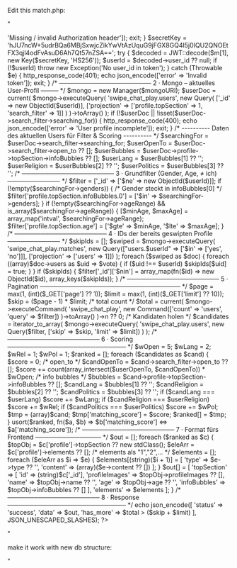 Edit this match.php:

"

<?php

/* ────────────────────────────────────────────────────────────────────────── */

/* MATCH.PHP · liefert paginierte Kandidaten im NEUEN Profil-Schema und */

/* schließt alle Profile aus, die der aufrufende User bereits bewertet hat */

/* ────────────────────────────────────────────────────────────────────────── */

header('Content-Type: application/json');

ini_set('display_errors', 1);

ini_set('display_startup_errors', 1);

error_reporting(E_ALL);

require __DIR__ . '/../../vendor/autoload.php';

require_once __DIR__ . '/../config.php';

use Firebase\JWT\JWT;

use Firebase\JWT\Key;

use MongoDB\BSON\ObjectId;

use MongoDB\Driver\Manager;

use MongoDB\Driver\Query;

use MongoDB\Driver\Command;

/* ───────────────────── 1 · JWT → User-ID ───────────────────── */

$hdr = getallheaders();

$auth = $hdr['Authorization'] ?? $hdr['authorization'] ?? null;

if (!$auth || !preg_match('/Bearer\s+(\S+)/', $auth, $m)) {

http_response_code(401);

echo json_encode(['error' => 'Missing / invalid Authorization header']);

exit;

}

$secretKey = 'hJU7ncW+5udrBQa6MBjSxwjcZikYwVtAzUquG9jFGX8GQ4I5j0IQU2QNOEtFX3qjl4odFvAsuD6Ah7Qt57nZSA==';

try {

$decoded = JWT::decode($m[1], new Key($secretKey, 'HS256'));

$userId = $decoded->user_id ?? null;

if (!$userId) throw new Exception('No user_id in token');

} catch (Throwable $e) {

http_response_code(401);

echo json_encode(['error' => 'Invalid token']);

exit;

}

/* ───────────────────── 2 · Mongo – aktuelles User-Profil ──── */

$mongo = new Manager($mongoURI);

$userDoc = current(

$mongo->executeQuery(

'swipe_chat_play.users',

new Query(

['_id' => new ObjectId($userId)],

['projection' => ['profile.topSection' => 1, 'search_filter' => 1]]

)

)->toArray()

);

if (!$userDoc || !isset($userDoc->search_filter->searching_for)) {

http_response_code(400);

echo json_encode(['error' => 'User profile incomplete']);

exit;

}

/* ---------- Daten des aktuellen Users für Filter & Scoring ---------- */

$searchingFor = $userDoc->search_filter->searching_for;

$userOpenTo = $userDoc->search_filter->open_to ?? [];

$userBubbles = $userDoc->profile->topSection->infoBubbles ?? [];

$userLang = $userBubbles[1] ?? '';

$userReligion = $userBubbles[2] ?? '';

$userPolitics = $userBubbles[3] ?? '';

/* ───────────────────── 3 · Grundfilter (Gender, Age, ≠ ich) ──────────── */

$filter = ['_id' => ['$ne' => new ObjectId($userId)]];

if (!empty($searchingFor->genders)) {

/* Gender steckt in infoBubbles[0] */

$filter['profile.topSection.infoBubbles.0'] = ['$in' => $searchingFor->genders];

}

if (!empty($searchingFor->ageRange) && is_array($searchingFor->ageRange)) {

[$minAge, $maxAge] = array_map('intval', $searchingFor->ageRange);

$filter['profile.topSection.age'] = ['$gte' => $minAge, '$lte' => $maxAge];

}

/* ───────────────────── 4 · IDs der bereits geswipten Profile ──────────── */

$skipIds = [];

$swiped = $mongo->executeQuery(

'swipe_chat_play.matches',

new Query(["users.$userId" => ['$in' => ['yes', 'no']]], ['projection' => ['users' => 1]])

);

foreach ($swiped as $doc) {

foreach ((array)$doc->users as $uid => $vote) {

if ($uid !== $userId) $skipIds[$uid] = true;

}

}

if ($skipIds) {

$filter['_id']['$nin'] = array_map(fn($id) => new ObjectId($id), array_keys($skipIds));

}

/* ───────────────────── 5 · Pagination ──────────────────────────────── */

$page = max(1, (int)($_GET['page'] ?? 1));

$limit = max(1, (int)($_GET['limit'] ?? 10));

$skip = ($page - 1) * $limit;

/* total count */

$total = current(

$mongo->executeCommand(

'swipe_chat_play',

new Command(['count' => 'users', 'query' => $filter])

)->toArray()

)->n ?? 0;

/* Kandidaten holen */

$candidates = iterator_to_array(

$mongo->executeQuery(

'swipe_chat_play.users',

new Query($filter, ['skip' => $skip, 'limit' => $limit])

)

);

/* ───────────────────── 6 · Scoring ─────────────────────────── */

$wOpen = 5; $wLang = 2; $wRel = 1; $wPol = 1;

$ranked = [];

foreach ($candidates as $cand) {

$score = 0;

/* open_to */

$candOpenTo = $cand->search_filter->open_to ?? [];

$score += count(array_intersect($userOpenTo, $candOpenTo)) * $wOpen;

/* info bubbles */

$bubbles = $cand->profile->topSection->infoBubbles ?? [];

$candLang = $bubbles[1] ?? '';

$candReligion = $bubbles[2] ?? '';

$candPolitics = $bubbles[3] ?? '';

if ($candLang === $userLang) $score += $wLang;

if ($candReligion === $userReligion) $score += $wRel;

if ($candPolitics === $userPolitics) $score += $wPol;

$tmp = (array)$cand;

$tmp['matching_score'] = $score;

$ranked[] = $tmp;

}

usort($ranked, fn($a, $b) => $b['matching_score'] <=> $a['matching_score']);

/* ───────────────────── 7 · Format fürs Frontend ─────────────── */

$out = [];

foreach ($ranked as $c) {

$topObj = $c['profile']->topSection ?? new stdClass();

$eleArr = $c['profile']->elements ?? [];

/* elements als "1","2",... */

$elements = [];

foreach ($eleArr as $i => $e) {

$elements[(string)($i + 1)] = [

'type' => $e->type ?? '',

'content' => (array)($e->content ?? [])

];

}

$out[] = [

'topSection' => [

'id' => (string)$c['_id'],

'profileImages' => $topObj->profileImages ?? [],

'name' => $topObj->name ?? '',

'age' => $topObj->age ?? '',

'infoBubbles' => $topObj->infoBubbles ?? []

],

'elements' => $elements

];

}

/* ───────────────────── 8 · Response ─────────────────────────── */

echo json_encode([

'status' => 'success',

'data' => $out,

'has_more' => $total > ($skip + $limit)

], JSON_UNESCAPED_SLASHES);

?>

"

make it work with new db structure:

"